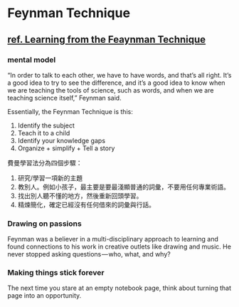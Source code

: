 # Feynman Technique
## [ref. Learning from the Feaynman Technique](https://medium.com/taking-note/learning-from-the-feynman-technique-5373014ad230)
### mental model
“In order to talk to each other, we have to have words, and that’s all right. It’s a good idea to try to see the difference, and it’s a good idea to know when we are teaching the tools of science, such as words, and when we are teaching science itself,” Feynman said.  

Essentially, the Feynman Technique is this:

1. Identify the subject
2. Teach it to a child
3. Identify your knowledge gaps
4. Organize + simplify + Tell a story


費曼學習法分為四個步驟：

1. 研究/學習一項新的主題
2. 教別人。例如小孩子，最主要是要最淺顯普通的詞彙，不要用任何專業術語。
3. 找出別人聽不懂的地方，然後重新回頭學習。
4. 精煉簡化，確定已經沒有任何借來的詞彙與行話。

### Drawing on passions
Feynman was a believer in a multi-disciplinary approach to learning and found connections to his work in creative outlets like drawing and music. He never stopped asking questions — who, what, and why?

### Making things stick forever
The next time you stare at an empty notebook page, think about turning that page into an opportunity.